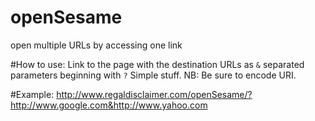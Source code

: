 # openSesame
open multiple URLs by accessing one link

#How to use:
Link to the page with the destination URLs as `&` separated parameters beginning with `?`
Simple stuff. NB: Be sure to encode URI.

#Example:
http://www.regaldisclaimer.com/openSesame/?http://www.google.com&http://www.yahoo.com

